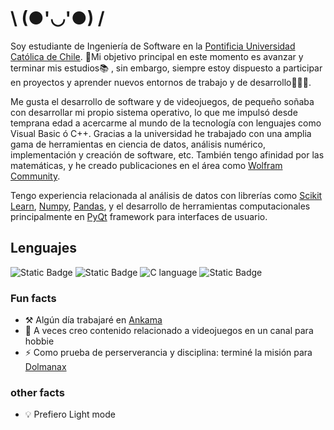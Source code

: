# \ (●'◡'●) /
Soy estudiante de Ingeniería de Software en la [Pontificia Universidad Católica de Chile](https://www.uc.cl/). 🎯Mi objetivo principal en este momento es avanzar y terminar mis estudios📚 , sin embargo, siempre estoy dispuesto a participar en proyectos y aprender nuevos entornos de trabajo y de desarrollo👨🏻‍💻. 

Me gusta el desarrollo de software y de videojuegos, de pequeño soñaba con desarrollar mi propio sistema operativo, lo que me impulsó desde temprana edad a acercarme al mundo de la tecnología con lenguajes como Visual Basic ó C++. Gracias a la universidad he trabajado con una amplia gama de herramientas en ciencia de datos, análisis numérico, implementación y creación de software, etc. También tengo afinidad por las matemáticas, y he creado publicaciones en el área como [Wolfram Community](https://community.wolfram.com/groups/-/m/t/2569841).

Tengo experiencia relacionada al análisis de datos con librerías como [Scikit Learn](https://scikit-learn.org/stable/index.html), [Numpy](https://numpy.org/), [Pandas](https://pandas.pydata.org/), y el desarrollo de herramientas computacionales principalmente en [PyQt](https://www.qt.io/qt-for-python) framework para interfaces de usuario.

## Lenguajes
![Static Badge](https://img.shields.io/badge/Python%203-326A99?style=for-the-badge&logo=python&logoColor=FCE36C)
![Static Badge](https://img.shields.io/badge/Wolfram_Language-red?style=for-the-badge&logo=wolfram&logoColor=white)
![C language](https://img.shields.io/badge/language-blue?style=for-the-badge&logo=c&logoColor=white&labelColor=darkblue)
![Static Badge](https://img.shields.io/badge/Visual_Basic-cyan?style=for-the-badge&logo=visual%20studio%20code&logoColor=blue)

### Fun facts
* ⚒️ Algún día trabajaré en [Ankama](https://www.ankama.com/en)
* 💬 A veces creo contenido relacionado a videojuegos en un canal para hobbie
* ⚡ Como prueba de perserverancia y disciplina: terminé la misión para [Dolmanax](https://www.dofuspourlesnoobs.com/calendrier-de-lalmanax.html)
### other facts
* 💡 Prefiero Light mode
